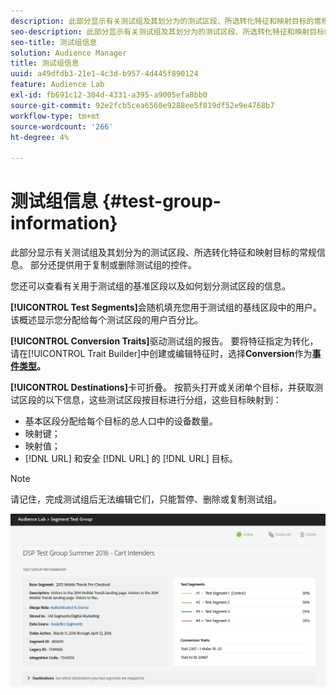 ```yaml
---
description: 此部分显示有关测试组及其划分为的测试区段、所选转化特征和映射目标的常规信息。 部分还提供用于复制或删除测试组的控件。
seo-description: 此部分显示有关测试组及其划分为的测试区段、所选转化特征和映射目标的常规信息。 部分还提供用于复制或删除测试组的控件。
seo-title: 测试组信息
solution: Audience Manager
title: 测试组信息
uuid: a49dfdb3-21e1-4c3d-b957-4d445f890124
feature: Audience Lab
exl-id: fb691c12-304d-4331-a395-a9005efa8bb0
source-git-commit: 92e2fcb5cea6560e9288ee5f819df52e9e4768b7
workflow-type: tm+mt
source-wordcount: '266'
ht-degree: 4%

---
```


# 测试组信息 {#test-group-information}

此部分显示有关测试组及其划分为的测试区段、所选转化特征和映射目标的常规信息。 部分还提供用于复制或删除测试组的控件。

您还可以查看有关用于测试组的基准区段以及如何划分测试区段的信息。

**[!UICONTROL Test Segments]**&#x200B;会随机填充您用于测试组的基线区段中的用户。 该概述显示您分配给每个测试区段的用户百分比。

**[!UICONTROL Conversion Traits]**&#x200B;驱动测试组的报告。 要将特征指定为转化，请在[!UICONTROL Trait Builder]中创建或编辑特征时，选择&#x200B;**Conversion**&#x200B;作为&#x200B;**[事件类型](../../features/traits/create-onboarded-rule-based-traits.md)。**

**[!UICONTROL Destinations]**&#x200B;卡可折叠。 按箭头打开或关闭单个目标，并获取测试区段的以下信息，这些测试区段按目标进行分组，这些目标映射到：

* 基本区段分配给每个目标的总人口中的设备数量。
* 映射键；
* 映射值；
* [!DNL URL] 和安全 [!DNL URL] 的 [!DNL URL] 目标。

>[!NOTE]
>
>请记住，完成测试组后无法编辑它们，只能暂停、删除或复制测试组。

![](assets/test-groups-information.PNG)
